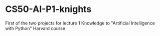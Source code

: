 # CS50-AI-P1-knights
First of the two projects for lecture 1 Knowledge to "Artificial Intelligence with Python" Harvard course
